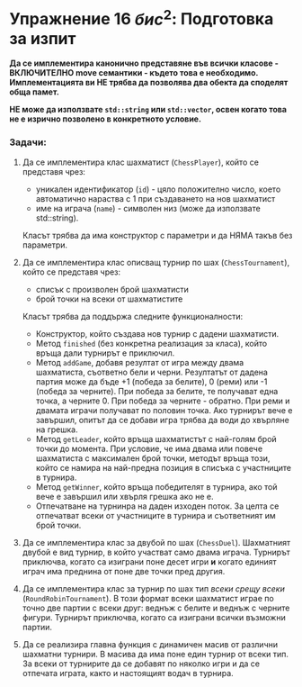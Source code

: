 # Упражнение 16 $бис^2$: Подготовка за изпит


**Да се имплементира канонично представяне във всички класове - ВКЛЮЧИТЕЛНО move семантики - където това е необходимо. Имплементацията ви НЕ трябва да позволява два обекта да споделят обща памет.**

**НЕ може да използвате `std::string` или `std::vector`, освен когато това не е изрично позволено в конкретното условие.**


### Задачи:

1. Да се имплементира клас шахматист (`ChessPlayer`), който се представя чрез:
	- уникален идентификатор (`id`) - цяло положително число, което автоматично нараства с 1 при създаването на нов шахматист
	- име на играча (`name`) - символен низ (може да използвате std::string).

	Класът трябва да има конструктор с параметри и да НЯМА такъв без параметри.

2. Да се имплементира клас описващ турнир по шах (`ChessTournament`), който се представя чрез:
	- списък с произволен брой шахматисти
	- брой точки на всеки от шахматистите

	Класът трябва да поддържа следните функционалности:
	- Конструктор, който създава нов турнир с дадени шахматисти.
	- Метод `finished` (без конкретна реализация за класа), който връща дали турнирът е приключил.
	- Метод `addGame`, добавя резултат от игра между двама шахматиста, съответно бели и черни. Резултатът от дадена партия може да бъде +1 (победа за белите), 0 (реми) или -1 (победа за черните). При победа за белите, те получават една точка, а черните 0. При победа за черните - обратно. При реми и двамата играчи получават по половин точка. Ако турнирът вече е завършил, опитът да се добави игра трябва да води до хвърляне на грешка.
	- Метод `getLeader`, който връща шахматистът с най-голям брой точки до момента. При условие, че има двама или повече шахматиста с максимален брой точки, методът връща този, който се намира на най-предна позиция в списъка с участниците в турнира.
	- Meтод `getWinner`, който връща победителят в турнира, ако той вече е завършил или хвърля грешка ако не е.
	- Отпечатване на турнинра на даден изходен поток. За целта се отпечатват всеки от участниците в турнира и съответният им брой точки.

3. Да се имплементира клас за двубой по шах (`ChessDuel`). Шахматният двубой е вид турнир, в който участват само двама играча. Турнирът  приключва, когато са изиграни поне десет игри **и** когато единият играч има преднина от поне две точки пред другия.

4. Да се имплементира клас за турнир по шах тип _всеки срещу всеки_ (`RoundRobinTournament`). В този формат всеки шахматист играе по точно две партии с всеки друг: веднъж с белите и веднъж с черните фигури. Турнирът приключва, когато са изиграни всички възможни партии.

5. Да се реализира главна функция с динамичен масив от различни шахматни турнири. В масива да има поне един турнир от всеки тип. За всеки от турнирите да се добавят по няколко игри и да се отпечата играта, както и настоящият водач в турнира.
